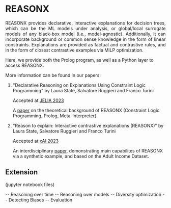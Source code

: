 # REASONX

<p align="justify">
REASONX provides declarative, interactive explanations for decision trees, which can be the ML models under analysis, or global/local surrogate models of any black-box model (i.e., model-agnostic). Additionally, it can incorporate background or common sense knowledge in the form of linear constraints. Explanations are provided as factual and contrastive rules, and in the form of closest contrastive examples via MILP optimization.
</p>

Here, we provide both the Prolog program, as well as a Python layer to access REASONX.

More information can be found in our papers:

1) "Declarative Reasoning on Explanations Using Constraint Logic Programming" by Laura State, Salvatore Ruggieri and Franco Turini

    Accepted at [JELIA 2023](https://jelia2023.inf.tu-dresden.de/)

    A [paper](http://export.arxiv.org/abs/2309.00422) on the theoretical background of REASONX (Constraint Logic Programming, Prolog, Meta-Interpreter).

2) "Reason to explain: Interactive contrastive explanations (REASONX)" by Laura State, Salvatore Ruggieri and Franco Turini

    Accepted at [xAI 2023](https://xaiworldconference.com/)

    An interdisciplinary [paper](https://arxiv.org/abs/2305.18143), demonstrating main capabilites of REASONX via a synthetic example, and based on the Adult Income Dataset.

## Extension

(jupyter notebook files)

-- Reasoning over time
-- Reasoning over models
-- Diversity optimization
-- Detecting Biases
-- Evaluation
